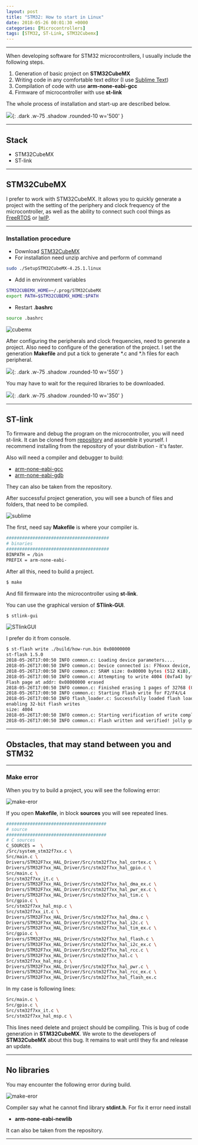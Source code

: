 ```yaml
---
layout: post
title: "STM32: How to start in Linux"
date: 2018-05-26 00:01:30 +0000
categories: [Microcontrollers]
tags: [STM32, ST-Link, STM32Cubemx]
---
```


----------------

When developing software for STM32 microcontrollers, I usually include the following steps.

1. Generation of basic project on **STM32CubeMX**
2. Writing code in any comfortable text editor (I use [Sublime Text](https://www.sublimetext.com))
3. Compilation of code with use **arm-none-eabi-gcc**
4. Firmware of microcontroller with use **st-link**

The whole process of installation and start-up are described below.

![](/assets/img/stm32-how-start/stm32.jpg){: .dark .w-75 .shadow .rounded-10 w='500' }

----------------

## Stack

* STM32CubeMX
* ST-link

----------------

## STM32CubeMX

I prefer to work with STM32CubeMX. It allows you to quickly generate a project with the setting of the periphery and clock frequency of the microcontroller, as well as the ability to connect such cool things as [FreeRTOS](https://www.freertos.org/) or [lwIP](https://savannah.nongnu.org/projects/lwip/).

----------------

### Installation procedure

* Download [STM32CubeMX](https://my.st.com/content/my_st_com/en/products/development-tools/software-development-tools/stm32-software-development-tools/stm32-configurators-and-code-generators/stm32cubemx.license=1527168412147.html)
* For installation need unzip archive and perform of command

```bash
sudo ./SetupSTM32CubeMX-4.25.1.linux
```

* Add in environment variables 

```bash
STM32CUBEMX_HOME=~/.prog/STM32CubeMX
export PATH=$STM32CUBEMX_HOME:$PATH
```

* Restart **.bashrc**

```bash
source .bashrc
```

![cubemx](/assets/img/stm32-how-start/cubemx.png)

After configuring the peripherals and clock frequencies, need to generate a project. Also need to configure of the generation of the project. I set the generation **Makefile** and put a tick to generate *.c and *.h files for each peripheral.

![](/assets/img/stm32-how-start/proj-settings.png){: .dark .w-75 .shadow .rounded-10 w='550' }

You may have to wait for the required libraries to be downloaded.

![](/assets/img/stm32-how-start/load.gif){: .dark .w-75 .shadow .rounded-10 w='350' }

----------------

## ST-link

To firmware and debug the program on the microcontroller, you will need st-link. It can be cloned from [repository](https://github.com/texane/stlink) and assemble it yourself. I recommend installing from the repository of your distribution - it's faster.

Also will need a compiler and debugger to build:

* [arm-none-eabi-gcc](https://gnu-mcu-eclipse.github.io/toolchain/arm/install/)
* [arm-none-eabi-gdb](https://developer.arm.com/open-source/gnu-toolchain/gnu-rm/downloads)

They can also be taken from the repository.

After successful project generation, you will see a bunch of files and folders, that need to be compiled.

![sublime](/assets/img/stm32-how-start/sublime.png)

The first, need say **Makefile** is where your compiler is.

```bash
#######################################
# binaries
#######################################
BINPATH = /bin
PREFIX = arm-none-eabi-
```

After all this, need to build a project.

```bash
$ make
```

And fill firmware into the microcontroller using **st-link**.

You can use the graphical version of **STlink-GUI**.

```bash
$ stlink-gui
```

![STlinkGUI](/assets/img/stm32-how-start/stlink.png)

I prefer do it from console.

```bash
$ st-flash write ./build/how-run.bin 0x08000000
st-flash 1.5.0
2018-05-26T17:00:50 INFO common.c: Loading device parameters....
2018-05-26T17:00:50 INFO common.c: Device connected is: F76xxx device, id 0x10016451
2018-05-26T17:00:50 INFO common.c: SRAM size: 0x80000 bytes (512 KiB), Flash: 0x200000 bytes (2048 KiB) in pages of 2048 bytes
2018-05-26T17:00:50 INFO common.c: Attempting to write 4004 (0xfa4) bytes to stm32 address: 134217728 (0x8000000)
Flash page at addr: 0x08000000 erased
2018-05-26T17:00:50 INFO common.c: Finished erasing 1 pages of 32768 (0x8000) bytes
2018-05-26T17:00:50 INFO common.c: Starting Flash write for F2/F4/L4
2018-05-26T17:00:50 INFO flash_loader.c: Successfully loaded flash loader in sram
enabling 32-bit flash writes
size: 4004
2018-05-26T17:00:50 INFO common.c: Starting verification of write complete
2018-05-26T17:00:50 INFO common.c: Flash written and verified! jolly good!
```

----------------

## Obstacles, that may stand between you and STM32

----------------

### Make error

When you try to build a project, you will see the following error:

![make-eror](/assets/img/stm32-how-start/make-bug.png)

If you open **Makefile**, in block **sources** you will see repeated lines.

```bash
######################################
# source
######################################
# C sources
C_SOURCES =  \
/Src/system_stm32f7xx.c \
Src/main.c \
Drivers/STM32F7xx_HAL_Driver/Src/stm32f7xx_hal_cortex.c \
Drivers/STM32F7xx_HAL_Driver/Src/stm32f7xx_hal_gpio.c \
Src/main.c \
Src/stm32f7xx_it.c \
Drivers/STM32F7xx_HAL_Driver/Src/stm32f7xx_hal_dma_ex.c \
Drivers/STM32F7xx_HAL_Driver/Src/stm32f7xx_hal_pwr_ex.c \
Drivers/STM32F7xx_HAL_Driver/Src/stm32f7xx_hal_tim.c \
Src/gpio.c \
Src/stm32f7xx_hal_msp.c \
Src/stm32f7xx_it.c \
Drivers/STM32F7xx_HAL_Driver/Src/stm32f7xx_hal_dma.c \
Drivers/STM32F7xx_HAL_Driver/Src/stm32f7xx_hal_i2c.c \
Drivers/STM32F7xx_HAL_Driver/Src/stm32f7xx_hal_tim_ex.c \
Src/gpio.c \
Drivers/STM32F7xx_HAL_Driver/Src/stm32f7xx_hal_flash.c \
Drivers/STM32F7xx_HAL_Driver/Src/stm32f7xx_hal_i2c_ex.c \
Drivers/STM32F7xx_HAL_Driver/Src/stm32f7xx_hal_rcc.c \
Drivers/STM32F7xx_HAL_Driver/Src/stm32f7xx_hal.c \
Src/stm32f7xx_hal_msp.c \
Drivers/STM32F7xx_HAL_Driver/Src/stm32f7xx_hal_pwr.c \
Drivers/STM32F7xx_HAL_Driver/Src/stm32f7xx_hal_rcc_ex.c \
Drivers/STM32F7xx_HAL_Driver/Src/stm32f7xx_hal_flash_ex.c
```

In my case is following lines:

```bash
Src/main.c \
Src/gpio.c \
Src/stm32f7xx_it.c \
Src/stm32f7xx_hal_msp.c \
```

This lines need delete and project should be compiling. This is bug of code generation in **STM32CubeMX**. We wrote to the developers of **STM32CubeMX** about this bug. It remains to wait until they fix and release an update.

----------------

## No libraries

You may encounter the following error during build.

![make-eror](/assets/img/stm32-how-start/make-error.png)

Compiler say what he cannot find library **stdint.h**. For fix it error need install 

* **arm-none-eabi-newlib**

It can also be taken from the repository.

----------------
